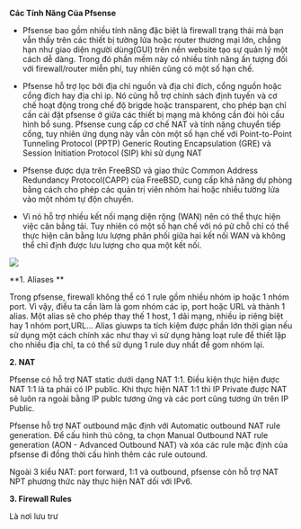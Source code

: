 **Các Tính Năng Của Pfsense**

* Pfsense bao gồm nhiều tính năng đặc biệt là firewall trạng thái mà bạn vẫn thấy trên các thiết bị tường lửa hoặc router thương mại lớn, chẳng hạn như giao diện người dùng(GUI) trên nền website tạo sự quản lý một cách dễ dàng. Trong đó phần mềm này có nhiều tính năng ấn tượng đối với firewall/router miễn phí, tuy nhiên cũng có một số hạn chế.

* Pfsense hỗ trợ lọc bởi địa chỉ nguồn và địa chỉ đích, cổng nguồn hoặc cổng đích hay địa chỉ ip. Nó cũng hỗ trợ chính sách định tuyến và cơ chế hoạt động trong chế độ brigde hoặc transparent, cho phép bạn chỉ cần cài đặt pfsense ở giữa các thiết bị mạng mà không cần đòi hỏi cấu hình bổ sung. Pfsense cung cấp cơ chế NAT và tính năng chuyển tiếp cổng, tuy nhiên ứng dụng này vẫn còn một số hạn chế với Point-to-Point Tunneling Protocol (PPTP) Generic Routing Encapsulation (GRE) và Session Initiation Protocol (SIP) khi sử dụng NAT

* Pfsense được dựa trên FreeBSD và giao thức Common Address Redundancy Protocol(CAPP) của FreeBSD, cung cấp khả năng dự phòng bằng cách cho phép các quản trị viên nhóm hai hoặc nhiều tường lửa vào một nhóm tự độn chuyển.

* Vì nó hỗ trợ nhiều kết nối mạng diện rộng (WAN) nên có thể thực hiện việc cân bằng tải. Tuy nhiên có một số hạn chế với nó pử chỗ chỉ có thể thực hiện cân bằng lưu lượng phân phối giữa hai kết nối WAN và không thể chỉ định được lưu lượng cho qua một kết nối.

<img src="https://i0.wp.com/www.adminvietnam.org/wp-content/uploads/2016/03/210.jpg">

**1. Aliases **

Trong pfsense, firewall không thể có 1 rule gồm nhiều nhóm ip hoặc 1 nhóm port.
Vì vậy, điều ta cần làm là gom nhóm các ip, port hoặc URL và thành 1 alias. Một alias sẽ cho phép thay thế 1 host, 1 dải mạng, nhiều ip riêng biệt hay 1 nhóm port,URL... Alias giuwps ta tích kiệm được phần lớn thời gian nếu sử dụng một cách chính xác như thay vì sử dụng hàng loạt rule để thiết lập cho nhiều địa chỉ, ta có thể sử dụng 1 rule duy nhất để gom nhóm lại.

**2. NAT**

Pfsense có hỗ trợ NAT static dưới dạng NAT 1:1. Điều kiện thực hiện được NAT 1:1 là ta phải có IP public. Khi thực hiện NAT 1:1 thì IP Private được NAT sẽ luôn ra ngoài bằng IP publc tương ứng và các port cũng tương ứn trên IP Public.

Pfsense hỗ trợ NAT outbound mặc định với Automatic outbound NAT rule generation. Để cấu hình thủ công, ta chọn Manual Outbound NAT rule generation (AON - Advanced Outbound NAT) và xóa các rule mặc định của pfsense đi đồng thời cấu hình thêm các rule outound.

Ngoài 3 kiểu NAT: port forward, 1:1 và outbound, pfsense còn hỗ trợ NAT NPT phương thức này thực hiện NAT dối với IPv6.

**3. Firewall Rules**

Là nơi lưu trư
